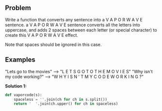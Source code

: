 ## Problem

Write a function that converts any sentence into a V A P O R W A V E sentence. a V A P O R W A V E sentence converts all the letters into uppercase, and adds 2 spaces between each letter (or special character) to create this V A P O R W A V E effect.

Note that spaces should be ignored in this case.

## Examples

"Lets go to the movies" --> "L E T S G O T O T H E M O V I E S"
"Why isn't my code working?" --> "W H Y I S N ' T M Y C O D E W O R K I N G ?"

**Solution 1:**

```python
def vaporcode(s):
    spaceless = ''.join(ch for ch in s.split())
    return '  '.join(ch.upper() for ch in spaceless)
```
